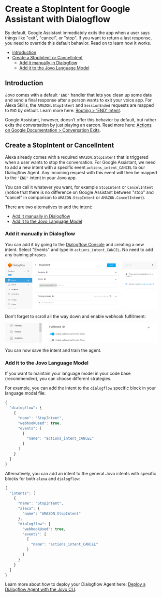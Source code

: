 # Create a StopIntent for Google Assistant with Dialogflow

By default, Google Assistant immediately exits the app when a user says things like "exit", "cancel", or "stop". If you want to return a last response, you need to override this default behavior. Read on to learn how it works.

* [Introduction](#introduction)
* [Create a StopIntent or CancelIntent](#create-a-stopintent-or-cancelintent)
   * [Add it manually in Dialogflow](#add-it-manually-in-dialogflow)
   * [Add it to the Jovo Language Model](#add-it-to-the-jovo-language-model)

## Introduction

Jovo comes with a default `'END'` handler that lets you clean up some data and send a final response after a person wants to exit your voice app. For Alexa Skills, the `AMAZON.StopIntent` and `SessionEnded` requests are mapped to `END` by default. Learn more here: [Routing > 'END' Intent](https://www.jovo.tech/docs/routing/intents#end).

Google Assistant, however, doesn't offer this behavior by default, but rather exits the conversation by just playing an earcon. Read more here: [Actions on Google Documentation > Conversation Exits](https://developers.google.com/actions/assistant/conversation-exits).


## Create a StopIntent or CancelIntent

Alexa already comes with a required `AMAZON.StopIntent` that is triggered when a user wants to stop the conversation. For Google Assistant, we need to add a new intent with a specific event `actions_intent_CANCEL` to our Dialogflow Agent. Any incoming request with this event will then be mapped to the `'END'` intent in your Jovo app.

You can call it whatever you want, for example `StopIntent` or `CancelIntent` (notice that there is no difference on Google Assistant between "stop" and "cancel" in comparison to `AMAZON.StopIntent` or `AMAZON.CancelIntent`).

There are two alternatives to add the intent:
* [Add it manually in Dialogflow](#add-it-manually-in-dialogflow)
* [Add it to the Jovo Language Model](#add-it-to-the-jovo-language-model)

### Add it manually in Dialogflow

You can add it by going to the [Dialogflow Console](https://console.dialogflow.com) and creating a new intent. Select "Events" and type in `actions_intent_CANCEL`. No need to add any training phrases.

![Add actions_intent_CANCEL to Dialogflow](./img/dialogflow-actions-intent-cancel.png "Add actions_intent_CANCEL to Dialogflow")

Don't forget to scroll all the way down and enable webhook fulfillment:

![Enable webhook fulfillment for the intent](./img/dialogflow-intent-webhook-fulfillment.png "Enable webhook fulfillment for the intent")

You can now save the intent and train the agent.

### Add it to the Jovo Language Model

If you want to maintain your language model in your code base (recommended), you can choose different strategies.

For example, you can add the intent to the `dialogflow` specific block in your language model file:

```javascript
{
  "dialogflow": {
    {
      "name": "StopIntent",
      "webhookUsed": true,
      "events": [
        {
          "name": "actions_intent_CANCEL"
        }
      ]
    }
  }
}
```

Alternatively, you can add an intent to the general Jovo intents with specific blocks for both `alexa` and `dialogflow`:

```javascript
{
  "intents": [
    {
      "name": "StopIntent",
      "alexa": {
        "name": "AMAZON.StopIntent"
      },
      "dialogflow": {
        "webhookUsed": true,
        "events": [
          {
            "name": "actions_intent_CANCEL"
          }
        ]
      }
    }
  ]
}
```

Learn more about how to deploy your Dialogflow Agent here: [Deploy a Dialogflow Agent with the Jovo CLI](./deploy-dialogflow-agent.md './deploy-dialogflow-agent').

<!--[metadata]: { "description": "Learn how to respond to exit requests like StopIntent or CancelIntent with Google Assistant and Dialogflow.", "author": "kaan-kilic", "tags": "Dialogflow, Language Model" }-->